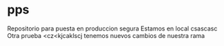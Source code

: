 # pps
Repositorio para puesta en produccion segura 
Estamos en local
csascasc  Otra prueba
<cz<kjcaklscj
tenemos nuevos cambios de nuestra rama
